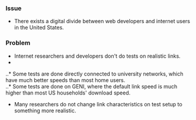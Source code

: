 ### Issue

* There exists a digital divide between web developers and internet users in the United States.

### Problem

* Internet researchers and developers don't do tests on realistic links.
* 
..* Some tests are done directly connected to university networks, which have much better speeds than most home users.  
..* Some tests are done on GENI, where the default link speed is much higher than most US households' download speed.

* Many researchers do not change link characteristics on test setup to something more realistic.
